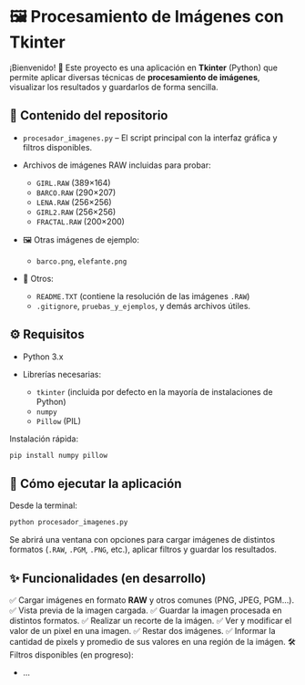 # 🖼️ Procesamiento de Imágenes con Tkinter

¡Bienvenido! 🎉 Este proyecto es una aplicación en **Tkinter** (Python) que permite aplicar diversas técnicas de **procesamiento de imágenes**, visualizar los resultados y guardarlos de forma sencilla.

## 📂 Contenido del repositorio

* `procesador_imagenes.py` – El script principal con la interfaz gráfica y filtros disponibles.
* Archivos de imágenes RAW incluidas para probar:

  * `GIRL.RAW` (389×164)
  * `BARCO.RAW` (290×207)
  * `LENA.RAW` (256×256)
  * `GIRL2.RAW` (256×256)
  * `FRACTAL.RAW` (200×200)
* 🖼️ Otras imágenes de ejemplo:

  * `barco.png`, `elefante.png`
* 📑 Otros:

  * `README.TXT` (contiene la resolución de las imágenes `.RAW`)
  * `.gitignore`, `pruebas_y_ejemplos`, y demás archivos útiles.

## ⚙️ Requisitos

* Python 3.x
* Librerías necesarias:

  * `tkinter` (incluida por defecto en la mayoría de instalaciones de Python)
  * `numpy`
  * `Pillow` (PIL)

Instalación rápida:

```bash
pip install numpy pillow
```

## 🚀 Cómo ejecutar la aplicación

Desde la terminal:

```bash
python procesador_imagenes.py
```

Se abrirá una ventana con opciones para cargar imágenes de distintos formatos (`.RAW`, `.PGM`, `.PNG`, etc.), aplicar filtros y guardar los resultados.

## ✨ Funcionalidades (en desarrollo)

✅ Cargar imágenes en formato **RAW** y otros comunes (PNG, JPEG, PGM...).
✅ Vista previa de la imagen cargada.
✅ Guardar la imagen procesada en distintos formatos.
✅ Realizar un recorte de la imágen.
✅ Ver y modificar el valor de un pixel en una imagen.
✅ Restar dos imágenes.
✅ Informar la cantidad de pixels y promedio de sus valores en una región de la imágen.
🛠️ Filtros disponibles (en progreso):

* ...